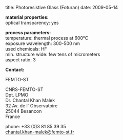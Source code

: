 title: Photoresistive Glass (Foturan)
date: 2009-05-14 

__material properties:__	  
optical transparency:	yes


	
__process parameters:__  	
temperature:	thermal process at 600°C  
exposure wavelength:	300-500 nm  
used chemicals:	HF  	
min. structure wide:	few tens of micrometers  
aspect ratio:	3
<!--break-->
__Contact:__

FEMTO-ST

CNRS-FEMTO-ST  
Dpt. LPMO  
Dr. Chantal Khan Malek  
32 Av. de l' Observatoire  
25044 Besancon  
France  

phone: +33 (0)3 81 85 39 35  
chantal.khan-malek@femto-st.fr